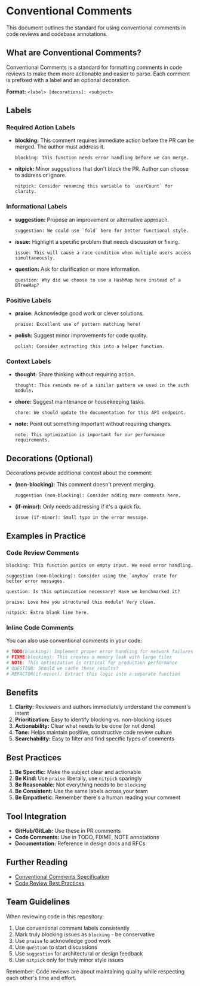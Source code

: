 # Conventional Comments

This document outlines the standard for using conventional comments in code reviews and codebase annotations.

## What are Conventional Comments?

Conventional Comments is a standard for formatting comments in code reviews to make them more actionable and easier to parse. Each comment is prefixed with a label and an optional decoration.

**Format:** `<label> [decorations]: <subject>`

## Labels

### Required Action Labels

- **blocking:** This comment requires immediate action before the PR can be merged. The author must address it.

  ```
  blocking: This function needs error handling before we can merge.
  ```

- **nitpick:** Minor suggestions that don't block the PR. Author can choose to address or ignore.

  ```
  nitpick: Consider renaming this variable to `userCount` for clarity.
  ```

### Informational Labels

- **suggestion:** Propose an improvement or alternative approach.

  ```
  suggestion: We could use `fold` here for better functional style.
  ```

- **issue:** Highlight a specific problem that needs discussion or fixing.

  ```
  issue: This will cause a race condition when multiple users access simultaneously.
  ```

- **question:** Ask for clarification or more information.

  ```
  question: Why did we choose to use a HashMap here instead of a BTreeMap?
  ```

### Positive Labels

- **praise:** Acknowledge good work or clever solutions.

  ```
  praise: Excellent use of pattern matching here!
  ```

- **polish:** Suggest minor improvements for code quality.

  ```
  polish: Consider extracting this into a helper function.
  ```

### Context Labels

- **thought:** Share thinking without requiring action.

  ```
  thought: This reminds me of a similar pattern we used in the auth module.
  ```

- **chore:** Suggest maintenance or housekeeping tasks.

  ```
  chore: We should update the documentation for this API endpoint.
  ```

- **note:** Point out something important without requiring changes.

  ```
  note: This optimization is important for our performance requirements.
  ```

## Decorations (Optional)

Decorations provide additional context about the comment:

- **(non-blocking):** This comment doesn't prevent merging.

  ```
  suggestion (non-blocking): Consider adding more comments here.
  ```

- **(if-minor):** Only needs addressing if it's a quick fix.

  ```
  issue (if-minor): Small typo in the error message.
  ```

## Examples in Practice

### Code Review Comments

```
blocking: This function panics on empty input. We need error handling.
```

```
suggestion (non-blocking): Consider using the `anyhow` crate for better error messages.
```

```
question: Is this optimization necessary? Have we benchmarked it?
```

```
praise: Love how you structured this module! Very clean.
```

```
nitpick: Extra blank line here.
```

### Inline Code Comments

You can also use conventional comments in your code:

```nix
# TODO(blocking): Implement proper error handling for network failures
# FIXME(blocking): This creates a memory leak with large files
# NOTE: This optimization is critical for production performance
# QUESTION: Should we cache these results?
# REFACTOR(if-minor): Extract this logic into a separate function
```

## Benefits

1. **Clarity:** Reviewers and authors immediately understand the comment's intent
2. **Prioritization:** Easy to identify blocking vs. non-blocking issues
3. **Actionability:** Clear what needs to be done (or not done)
4. **Tone:** Helps maintain positive, constructive code review culture
5. **Searchability:** Easy to filter and find specific types of comments

## Best Practices

1. **Be Specific:** Make the subject clear and actionable
2. **Be Kind:** Use `praise` liberally, use `nitpick` sparingly
3. **Be Reasonable:** Not everything needs to be `blocking`
4. **Be Consistent:** Use the same labels across your team
5. **Be Empathetic:** Remember there's a human reading your comment

## Tool Integration

- **GitHub/GitLab:** Use these in PR comments
- **Code Comments:** Use in TODO, FIXME, NOTE annotations
- **Documentation:** Reference in design docs and RFCs

## Further Reading

- [Conventional Comments Specification](https://conventionalcomments.org/)
- [Code Review Best Practices](https://google.github.io/eng-practices/review/)

## Team Guidelines

When reviewing code in this repository:

1. Use conventional comment labels consistently
2. Mark truly blocking issues as `blocking` - be conservative
3. Use `praise` to acknowledge good work
4. Use `question` to start discussions
5. Use `suggestion` for architectural or design feedback
6. Use `nitpick` only for truly minor style issues

Remember: Code reviews are about maintaining quality while respecting each other's time and effort.

